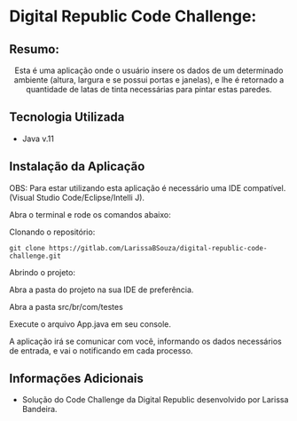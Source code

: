 # Digital Republic Code Challenge:

## Resumo: 
<div align="center"> 
    <p>
        Esta é uma aplicação onde o usuário insere os dados de um determinado ambiente (altura, largura e se possui portas e janelas), e lhe é retornado a quantidade de latas de tinta necessárias para pintar estas paredes.
    </p>
</div>

## Tecnologia Utilizada
- Java v.11

## Instalação da Aplicação

OBS: Para estar utilizando esta aplicação é necessário uma IDE compatível. (Visual Studio Code/Eclipse/Intelli J).

Abra o terminal e rode os comandos abaixo:

Clonando o repositório: 

```
git clone https://gitlab.com/LarissaBSouza/digital-republic-code-challenge.git
```

Abrindo o projeto:

Abra a pasta do projeto na sua IDE de preferência. 

Abra a pasta src/br/com/testes

Execute o arquivo App.java em seu console.

A aplicação irá se comunicar com você, informando os dados necessários de entrada, e vai o notificando em cada processo.


## Informações Adicionais

- Solução do Code Challenge da Digital Republic desenvolvido por Larissa Bandeira.


